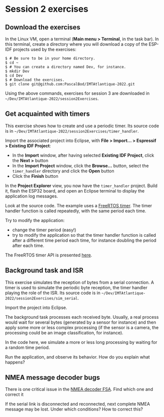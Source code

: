 # Session 2 exercises

## Download the exercises

In the Linux VM, open a terminal (**Main menu > Terminal**, in the task bar). In this terminal, create a directory where you will download a copy of the ESP-IDF projects used by the exercises:

```shell
$ # Be sure to be in your home directory.
$ cd ~
$ # You can create a directory named Dev, for instance.
$ mkdir Dev
$ cd Dev
$ # Download the exercises.
$ git clone git@github.com:PascalBod/IMTAtlantique-2022.git
```

Using the above commands, exercises for session 3 are downloaded in `~/Dev/IMTAtlantique-2022/session2Exercises`.

## Get acquainted with timers

This exercise shows how to create and use a periodic timer. Its source code is in `~/Dev/IMTAtlantique-2022/session2Exercises/timer_handler`.

Import the associated project into Eclipse, with **File > Import... > Espressif > Existing IDF Project**:
* In the **Import** window, after having selected **Existing IDF Project**, click the **Next >** button
* In the **Import Project** window, click the **Browse...** button, select the `timer_handler` directory and click the **Open** button
* Click the **Finish** button

In the **Project Explorer** view, you now have the `timer_handler` project. Build it, flash the ESP32 board, and open an Eclipse terminal to display the application log messages.

Look at the source code. The example uses a [FreeRTOS timer](https://www.freertos.org/RTOS-software-timer.html). The timer handler function is called repeatedly, with the same period each time. 

Try to modify the application:
* change the timer period (easy!)
* try to modify the application so that the timer handler function is called after a different time period each time, for instance doubling the period after each time.

The FreeRTOS timer API is presented [here](https://www.freertos.org/FreeRTOS-Software-Timer-API-Functions.html).

## Background task and ISR

This exercise simulates the reception of bytes from a serial connection. A timer is used to simulate the periodic byte reception, the timer handler playing the role of the ISR. Its source code is in `~/Dev/IMTAtlantique-2022/session2Exercises/sim_serial`.

Import the project into Eclipse.

The background task processes each received byte. Usually, a real process would wait for several bytes (generated by a sensor for instance) and then apply some more or less complex processing (if the sensor is a camera, the processing could be an image classification, for instance).

In the code here, we simulate a more or less long processing by waiting for a random time period.

Run the application, and observe its behavior. How do you explain what happens?

## NMEA message decoder bugs

There is one critical issue in the [NMEA decoder FSA](https://pascalbod.github.io/iot-en-presentation/connectedDevice.html#/7/60). Find which one and correct it

If the serial link is disconnected and reconnected, next complete NMEA message may be lost. Under which conditions? How to correct this?
